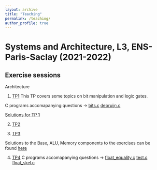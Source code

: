 ```yaml
---
layout: archive
title: "Teaching"
permalink: /teaching/
author_profile: true
---
```


# Systems and Architecture, L3, ENS-Paris-Saclay (2021-2022)

## Exercise sessions

Architecture

1. [TP1](TP01/tp01_eng.pdf)
This TP covers some topics on bit manipulation and logic gates.

C programs accomapanying questions -> [bits.c](TP01/bits.c)  [debruijn.c](TP01/debruijn.c)

[Solutions for TP 1](TP01/tp01_solutions.pdf)

2. [TP2](TP02/TP02.pdf)

3. [TP3](TP03/TP3.pdf)

Solutions to the Base, ALU, Memory components to the exercises can be found [here](../teaching/bootstrap.tar.gz)

4. [TP4](TP4/TP4.pdf) 
C programs accomapanying questions -> [float_equality.c](TP4/src/float_equality.c)  [test.c](TP4/src/test.c) [float_skel.c](TP4/src/float_skel.c) 
